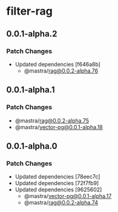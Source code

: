 # filter-rag

## 0.0.1-alpha.2

### Patch Changes

- Updated dependencies [f646a8b]
  - @mastra/rag@0.0.2-alpha.76

## 0.0.1-alpha.1

### Patch Changes

- @mastra/rag@0.0.2-alpha.75
- @mastra/vector-pg@0.0.1-alpha.18

## 0.0.1-alpha.0

### Patch Changes

- Updated dependencies [78eec7c]
- Updated dependencies [72f7fb9]
- Updated dependencies [9625602]
  - @mastra/vector-pg@0.0.1-alpha.17
  - @mastra/rag@0.0.2-alpha.74
